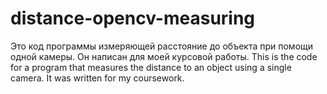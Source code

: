 # distance-opencv-measuring
Это код программы  измеряющей расстояние до объекта при помощи одной камеры. Он написан для моей курсовой работы.
This is the code for a program that measures the distance to an object using a single camera. It was written for my coursework.
